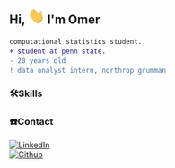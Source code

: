 ## Hi, <img src="https://raw.githubusercontent.com/ABSphreak/ABSphreak/master/gifs/Hi.gif" width="30px"> I'm Omer
```diff
computational statistics student.
+ student at penn state.
- 20 years old
! data analyst intern, northrop grumman
```

### 🛠️Skills
<p align="center">

</p>

### ☎️Contact
<a href="https://www.linkedin.com/in/omercanca" target="_blank">
  <img src="https://img.shields.io/badge/LinkedIn-0077B5?style=for-the-badge&logo=linkedin&logoColor=white" alt="LinkedIn">
</a><br>
<a href="https://github.com/omercanca">
  <img src="https://img.shields.io/badge/GitHub-100000?style=for-the-badge&logo=github&logoColor=white" alt="Github">
</a><br>
